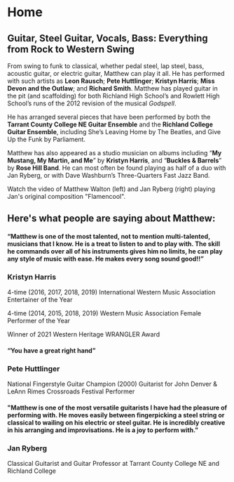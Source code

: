 # Home
## Guitar, Steel Guitar, Vocals, Bass: Everything from Rock to Western Swing

From swing to funk to classical, whether pedal steel, lap steel, bass, acoustic guitar, or electric guitar, Matthew can play it all. He has performed with such artists as **Leon Rausch**; **Pete Huttlinger**; **Kristyn Harris**; **Miss Devon and the Outlaw**; and **Richard Smith**. Matthew has played guitar in the pit (and scaffolding) for both Richland High School’s and Rowlett High School’s runs of the 2012 revision of the musical _Godspell_.

He has arranged several pieces that have been performed by both the **Tarrant County College NE Guitar Ensemble** and the **Richland College Guitar Ensemble**, including She’s Leaving Home by The Beatles, and Give Up the Funk by Parliament.

Matthew has also appeared as a studio musician on albums including “**My Mustang, My Martin, and Me**” by **Kristyn Harris**, and “**Buckles & Barrels**” by **Rose Hill Band**. He can most often be found playing as half of a duo with Jan Ryberg, or with Dave Washburn’s Three-Quarters Fast Jazz Band.

Watch the video of Matthew Walton (left) and Jan Ryberg (right) playing Jan's original composition "Flamencool".

## Here's what people are saying about Matthew:

#### “Matthew is one of the most talented, not to mention multi-talented, musicians that I know. He is a treat to listen to and to play with. The skill he commands over all of his instruments gives him no limits, he can play any style of music with ease. He makes every song sound good!!”
### Kristyn Harris
4-time (2016, 2017, 2018, 2019) International Western Music Association Entertainer of the Year  

4-time (2014, 2015, 2018, 2019) Western Music Association Female Performer of the Year  

Winner of 2021 Western Heritage WRANGLER Award

#### “You have a great right hand”
### Pete Huttlinger
National Fingerstyle Guitar Champion (2000)
Guitarist for John Denver & LeAnn Rimes
Crossroads Festival Performer

#### "Matthew is one of the most versatile guitarists I have had the pleasure of performing with. He moves easily between fingerpicking a steel string or classical to wailing on his electric or steel guitar. He is incredibly creative in his arranging and improvisations. He is a joy to perform with."
### Jan Ryberg
Classical Guitarist and Guitar Professor at Tarrant County College NE and Richland College
